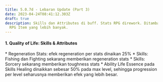 ```yaml
---
title: 5.0.7d - Lebaran Update (Part 3)
date: 2023-04-24T08:41:12.303Z
draft: true
description: Skills dan Attributes di buff. Stats RPG dirework. Ditambahkannya
  RPG Item yang lebih banyak.
---
```

#### 1. Quality of Life: Skills & Attributes

*﻿ Regeneration Stats: efek regeneration per stats dinaikan 25%
*﻿ Skills: Fishing dan Fighting sekarang memberikan regeneration stats
*﻿ Skills: Sorcery sekarang memberikan toughness stats
*﻿ Ability Life Essence pada Skills Healing dinaikkan sebesar 50% pada max level, sehingga progression per level seharusnya memberikan efek yang lebih besar.